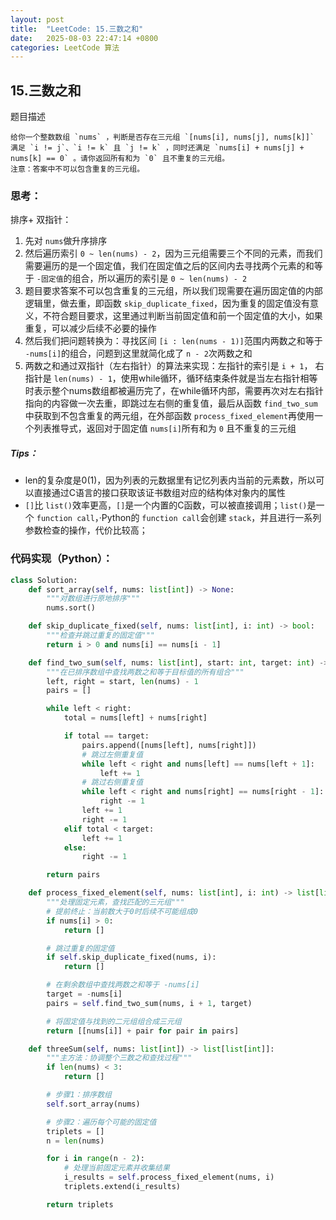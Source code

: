 ```yaml
---
layout: post
title:  "LeetCode: 15.三数之和"
date:   2025-08-03 22:47:14 +0800
categories: LeetCode 算法
---
```

## 15.三数之和

题目描述

```
给你一个整数数组 `nums` ，判断是否存在三元组 `[nums[i], nums[j], nums[k]]` 满足 `i != j`、`i != k` 且 `j != k` ，同时还满足 `nums[i] + nums[j] + nums[k] == 0` 。请你返回所有和为 `0` 且不重复的三元组。
注意：答案中不可以包含重复的三元组。
```

### 思考：

排序+ 双指针：

1. 先对 `nums`做升序排序
2. 然后遍历索引 `0 ~ len(nums) - 2`，因为三元组需要三个不同的元素，而我们需要遍历的是一个固定值，我们在固定值之后的区间内去寻找两个元素的和等于 `-固定值`的组合，所以遍历的索引是 `0 ~ len(nums) - 2`
3. 题目要求答案不可以包含重复的三元组，所以我们现需要在遍历固定值的内部逻辑里，做去重，即函数 `skip_duplicate_fixed`，因为重复的固定值没有意义，不符合题目要求，这里通过判断当前固定值和前一个固定值的大小，如果重复，可以减少后续不必要的操作
4. 然后我们把问题转换为：寻找区间 `[i : len(nums - 1)]`范围内两数之和等于 `-nums[i]`的组合，问题到这里就简化成了 `n - 2`次两数之和
5. 两数之和通过双指针（左右指针）的算法来实现：左指针的索引是 `i + 1`， 右指针是 `len(nums) - 1`，使用while循环，循环结束条件就是当左右指针相等时表示整个nums数组都被遍历完了，在while循环内部，需要再次对左右指针指向的内容做一次去重，即跳过左右侧的重复值，最后从函数 `find_two_sum`中获取到不包含重复的两元组，在外部函数 `process_fixed_element`再使用一个列表推导式，返回对于固定值 `nums[i]`所有和为 `0` 且不重复的三元组

##### Tips：

* len的复杂度是0(1)，因为列表的元数据里有记忆列表内当前的元素数，所以可以直接通过C语言的接口获取该证书数组对应的结构体对象内的属性
* `[]`比 `list()`效率更高，`[]`是一个内置的C函数，可以被直接调用；`list()`是一个 `function call`，·Python的 `function call`会创建 `stack`，并且进行一系列参数检查的操作，代价比较高；

### 代码实现（Python）：

```python
class Solution:
    def sort_array(self, nums: list[int]) -> None:
        """对数组进行原地排序"""
        nums.sort()

    def skip_duplicate_fixed(self, nums: list[int], i: int) -> bool:
        """检查并跳过重复的固定值"""
        return i > 0 and nums[i] == nums[i - 1]

    def find_two_sum(self, nums: list[int], start: int, target: int) -> list[list[int]]:
        """在已排序数组中查找两数之和等于目标值的所有组合"""
        left, right = start, len(nums) - 1
        pairs = []

        while left < right:
            total = nums[left] + nums[right]

            if total == target:
                pairs.append([nums[left], nums[right]])
                # 跳过左侧重复值
                while left < right and nums[left] == nums[left + 1]:
                    left += 1
                # 跳过右侧重复值
                while left < right and nums[right] == nums[right - 1]:
                    right -= 1
                left += 1
                right -= 1
            elif total < target:
                left += 1
            else:
                right -= 1

        return pairs

    def process_fixed_element(self, nums: list[int], i: int) -> list[list[int]]:
        """处理固定元素，查找匹配的三元组"""
        # 提前终止：当前数大于0时后续不可能组成0
        if nums[i] > 0:
            return []

        # 跳过重复的固定值
        if self.skip_duplicate_fixed(nums, i):
            return []

        # 在剩余数组中查找两数之和等于 -nums[i]
        target = -nums[i]
        pairs = self.find_two_sum(nums, i + 1, target)

        # 将固定值与找到的二元组组合成三元组
        return [[nums[i]] + pair for pair in pairs]

    def threeSum(self, nums: list[int]) -> list[list[int]]:
        """主方法：协调整个三数之和查找过程"""
        if len(nums) < 3:
            return []

        # 步骤1：排序数组
        self.sort_array(nums)

        # 步骤2：遍历每个可能的固定值
        triplets = []
        n = len(nums)

        for i in range(n - 2):
            # 处理当前固定元素并收集结果
            i_results = self.process_fixed_element(nums, i)
            triplets.extend(i_results)

        return triplets

```
